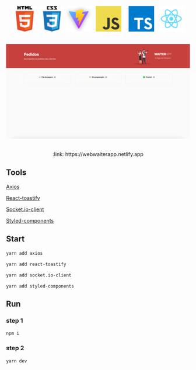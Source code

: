 <div align="center">
    <img src="./readme/logo_html.png" width="70">
    <img src="./readme/logo_css.png" width="70">
    <img src="./readme/logo_vite.png" width="70">
    &nbsp;
    <img src="./readme/logo_javascript.png" width="70">
    &nbsp;
    &nbsp;
    <img src="./readme/logo_typescript.png" width="70">
    &nbsp;
    <img src="./readme/logo_react.png" width="70">
</div>

<br>

![screenshot](./readme/Captura.png)

<br>

<div align="center">
:link: https://webwaiterapp.netlify.app
</div>

## Tools

[Axios]()

[React-toastify]()

[Socket.io-client]()

[Styled-components]()

## Start

```
yarn add axios
```

```
yarn add react-toastify
```

```
yarn add socket.io-client
```

```
yarn add styled-components
```

## Run

### step 1

```
npm i
```
### step 2

```
yarn dev
```

